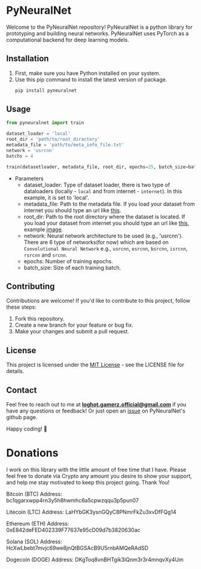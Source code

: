 PyNeuralNet
============

Welcome to the PyNeuralNet repository! PyNeuralNet is a python library for prototyping and building neural networks. PyNeuralNet uses PyTorch as a computational backend for deep learning models.

## Installation

1. First, make sure you have Python installed on your system.
2. Use this pip command to install the latest version of package.
   ```bash
   pip install pyneuralnet
   ```

## Usage
```python
from pyneuralnet import train

dataset_loader = 'local'
root_dir = 'path/to/root_diractory'
metadata_file = 'path/to/meta_info_file.txt'
network = 'usrcnn'
batchs = 4

train(datasetloader, metadata_file, root_dir, epochs=25, batch_size=batchs, network=network)

```
- Parameters
   - dataset_loader: Type of dataset loader, there is two type of dataloaders (locally - `local` and from internet - `internet`). In this example, it is set to 'local'.
   - metadata_file: Path to the metadata file. If you load your dataset from internet you should type an url like [this](https://itzloghotxd.github.io/machine-learning-datasets/image-datasets/div2k/meta-info/meta_info_DIV2K_valid_HR.txt).
   - root_dir: Path to the root directory where the dataset is located. If you load your dataset from internet you should type an url like [this](https://itzloghotxd.github.io/machine-learning-datasets/image-datasets/div2k/), example [image](https://itzloghotxd.github.io/machine-learning-datasets/image-datasets/div2k/DIV2K_valid_HR/0864.png).
   - network: Neural network architecture to be used (e.g., 'usrcnn'). There are 6 type of networks(for now) which are based on `Convolutional Neural Network` e.g., `usrcnn`, `esrcnn`, `bsrcnn`, `isrcnn`, `rsrcnn` and `srcnn`.
   - epochs: Number of training epochs.
   - batch_size: Size of each training batch.

## Contributing

Contributions are welcome! If you'd like to contribute to this project, follow these steps:
1. Fork this repository.
2. Create a new branch for your feature or bug fix.
3. Make your changes and submit a pull request.

## License

This project is licensed under the [MIT License](https://github.com/ItzLoghotXD/PyNeuralNet/blob/main/LICENSE) - see the LICENSE file for details.

## Contact

Feel free to reach out to me at **loghot.gamerz.official@gmail.com** if you have any questions or feedback!
Or just open an [issue](https://github.com/ItzLoghotXD/PyNeuralNet/issues) on PyNeuralNet's github page.

Happy coding! 🚀

# Donations

I work on this library with the little amount of free time that I have. Please feel free to donate via Crypto any amount you desire to show your support, and help me stay motivated to keep this project going. Thank You!

Bitcoin (BTC) Address: bc1qgarxwpp4rn3y5h8hwmhc6a5cpwzqqu3p5pun07

Litecoin (LTC) Address: LaHYbGK3ysnGQyC8PNmrFkZu3xvDfFQg14

Ethereum (ETH) Address: 0xE842deFED402339F77637e95cD09d7b3820630ac

Solana (SOL) Address: HcXwLbebt7mvjc69we8jnQtBGSAcB9U5rnbAMQeRAdSD

Dogecoin (DOGE) Address: DKgToq8vnBHTgik3iQnm3r3r4mnqvXy4Um

